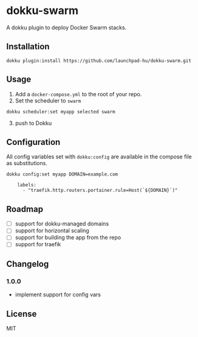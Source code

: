 # dokku-swarm

A dokku plugin to deploy Docker Swarm stacks.

## Installation

```shell
dokku plugin:install https://github.com/launchpad-hu/dokku-swarm.git
```

## Usage

1. Add a `docker-compose.yml` to the root of your repo.
2. Set the scheduler to `swarm`

```shell
dokku scheduler:set myapp selected swarm
```

3. push to Dokku

## Configuration

All config variables set with `dokku:config` are available in the compose file as substitutions.

```
dokku config:set myapp DOMAIN=example.com
```

```
    labels:
      - "traefik.http.routers.portainer.rule=Host(`${DOMAIN}`)"
```

## Roadmap

- [ ] support for dokku-managed domains
- [ ] support for horizontal scaling
- [ ] support for building the app from the repo
- [ ] support for traefik

## Changelog

### 1.0.0

- implement support for config vars

## License

MIT
